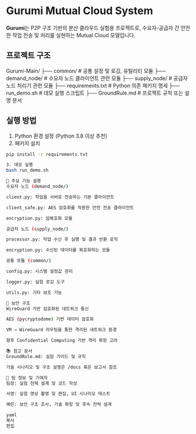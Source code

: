 # Gurumi Mutual Cloud System

**Gurumi**는 P2P 구조 기반의 분산 클라우드 실험용 프로젝트로, 수요자-공급자 간 안전한 작업 전송 및 처리를 실현하는 Mutual Cloud 모델입니다.

## 프로젝트 구조
Gurumi-Main/
├── common/ # 공통 설정 및 로깅, 유틸리티 모듈
├── demand_node/ # 수요자 노드 클라이언트 관련 모듈
├── supply_node/ # 공급자 노드 처리기 관련 모듈
├── requirements.txt # Python 의존 패키지 명세
├── run_demo.sh # 데모 실행 스크립트
├── GroundRule.md # 프로젝트 규칙 또는 설명 문서


## 실행 방법

1. Python 환경 설정 (Python 3.8 이상 추천)
2. 패키지 설치

```bash
pip install -r requirements.txt

3. 데모 실행
bash run_demo.sh

🧩 주요 기능 설명
수요자 노드 (demand_node/)

client.py: 작업을 서버로 전송하는 기본 클라이언트

client_safe.py: AES 암호화를 적용한 안전 전송 클라이언트

encryption.py: 암복호화 모듈

공급자 노드 (supply_node/)

processor.py: 작업 수신 후 실행 및 결과 반환 로직

encryption.py: 수신된 데이터를 복호화하는 모듈

공통 모듈 (common/)

config.py: 시스템 설정값 관리

logger.py: 실험 로깅 도구

utils.py: 기타 보조 기능

🔐 보안 구조
WireGuard 기반 암호화된 네트워크 통신

AES (pycryptodome) 기반 데이터 암호화

VM → WireGuard 라우팅을 통한 격리된 네트워크 환경

향후 Confidential Computing 기반 격리 확장 고려

📚 참고 문서
GroundRule.md: 실험 가이드 및 규칙

기술 시나리오 및 구조 설명은 /docs 혹은 보고서 참조

🙋 팀 정보 및 기여자
팀장: 실험 전체 설계 및 코드 작성

서영: 실험 영상 촬영 및 편집, UI 시나리오 테스트

예린: 보안 구조 조사, 기술 확장 및 후속 전략 설계

yaml
복사
편집
